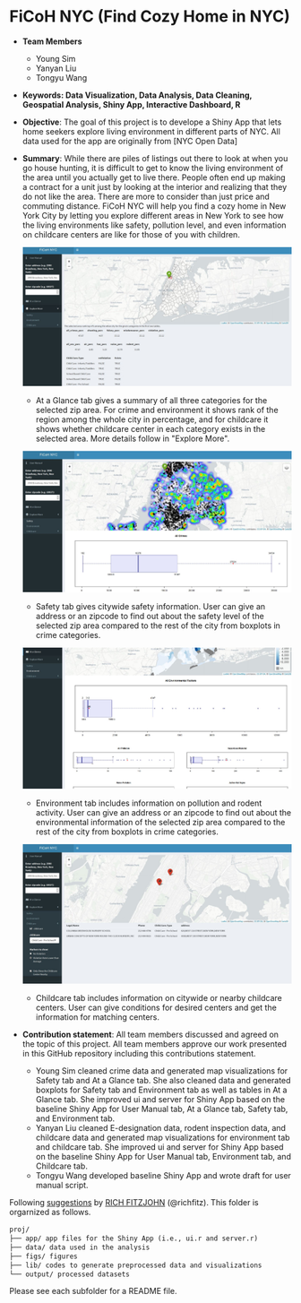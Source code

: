 # FiCoH NYC (Find Cozy Home in NYC)

+ **Team Members**
	+ Young Sim
	+ Yanyan Liu
	+ Tongyu Wang
	
+ **Keywords: Data Visualization, Data Analysis, Data Cleaning, Geospatial Analysis, Shiny App, Interactive Dashboard, R**

+ **Objective**: The goal of this project is to develope a Shiny App that lets home seekers explore living environment in different parts of NYC. All data used for the app are originally from [NYC Open Data]

+ **Summary**: While there are piles of listings out there to look at when you go house hunting, it is difficult to get to know the living environment of the area until you actually get to live there. People often end up making a contract for a unit just by looking at the interior and realizing that they do not like the area. There are more to consider than just price and commuting distance. FiCoH NYC will help you find a cozy home in New York City by letting you explore different areas in New York to see how the living environments like safety, pollution level, and even information on childcare centers are like for those of you with children.

	![screenshot](figs/at_a_glance.JPG)
	
	+ At a Glance tab gives a summary of all three categories for the selected zip area. For crime and environment it shows rank of the region among the whole city in percentage, and for childcare it shows whether childcare center in each category exists in the selected area. More details follow in "Explore More".

	![screenshot](figs/safety.JPG)
	
	+ Safety tab gives citywide safety information. User can give an address or an zipcode to find out about the safety level of the selected zip area compared to the rest of the city from boxplots in crime categories.

	![screenshot](figs/environment.JPG)

	+ Environment tab includes information on pollution and rodent activity. User can give an address or an zipcode to find out about the environmental information of the selected zip area compared to the rest of the city from boxplots in crime categories.

	![screenshot](figs/childcare.JPG)
	
	+ Childcare tab includes information on citywide or nearby childcare centers. User can give conditions for desired centers and get the information for matching centers.



+ **Contribution statement**: All team members discussed and agreed on the topic of this project. All team members approve our work presented in this GitHub repository including this contributions statement. 

	+ Young Sim cleaned crime data and generated map visualizations for Safety tab and At a Glance tab. She also cleaned data and generated boxplots for Safety tab and Environment tab as well as tables in At a Glance tab. She improved ui and server for Shiny App based on the baseline Shiny App for User Manual tab, At a Glance tab, Safety tab, and Environment tab.
	+ Yanyan Liu cleaned E-designation data, rodent inspection data, and childcare data and generated map visualizations for environment tab and childcare tab. She improved ui and server for Shiny App based on the baseline Shiny App for User Manual tab, Environment tab, and Childcare tab.
	+ Tongyu Wang developed baseline Shiny App and wrote draft for user manual script.

Following [suggestions](http://nicercode.github.io/blog/2013-04-05-projects/) by [RICH FITZJOHN](http://nicercode.github.io/about/#Team) (@richfitz). This folder is orgarnized as follows.

```
proj/
├── app/ app files for the Shiny App (i.e., ui.r and server.r)
├── data/ data used in the analysis
├── figs/ figures
├── lib/ codes to generate preprocessed data and visualizations
└── output/ processed datasets
```

Please see each subfolder for a README file.

